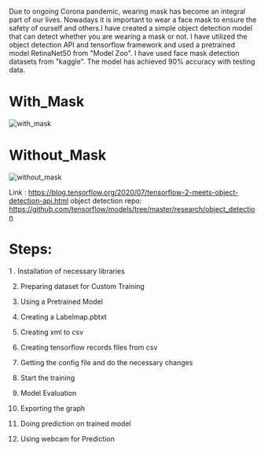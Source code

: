 Due to ongoing Corona pandemic, wearing mask has become an integral part of our lives. Nowadays it is important to wear a face mask to ensure the safety of ourself and others.I have created a simple object detection model that can detect whether you are wearing a mask or not. I have utilized the object detection API and tensorflow framework and used a pretrained model RetinaNet50 from "Model Zoo". I have used face mask detection datasets from "kaggle". The model has achieved 90% accuracy with testing data.

# With_Mask
![with_mask](https://user-images.githubusercontent.com/82416394/161498942-32daf959-facb-4500-92a9-1fe12bdaccd8.JPG)

# Without_Mask
![without_mask](https://user-images.githubusercontent.com/82416394/161498965-8c381e9c-7e4b-41a0-b059-c3863b30e1e6.JPG)

Link :  https://blog.tensorflow.org/2020/07/tensorflow-2-meets-object-detection-api.html
object detection repo: https://github.com/tensorflow/models/tree/master/research/object_detection



# Steps:
1 . Installation of necessary libraries

2. Preparing dataset for Custom Training

3. Using a Pretrained Model

4. Creating a Labelmap.pbtxt

5. Creating xml to csv

6. Creating tensorflow records files from csv

7. Getting the config file and do the necessary changes

8. Start the training

9. Model Evaluation

10. Exporting the graph

11. Doing prediction on trained model
12. Using webcam for Prediction
